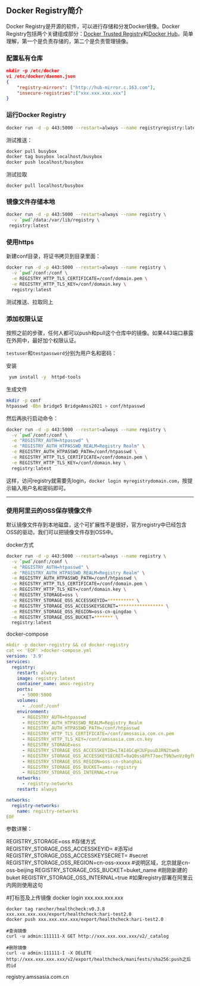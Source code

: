 ## Docker Registry简介

Docker Registry是开源的软件，可以进行存储和分发Docker镜像。Docker Registry包括两个关键组成部分：[Docker Trusted Registry](https://link.segmentfault.com/?enc=X%2BRTYkIFXJQkFe8s2lRIcQ%3D%3D.mpU%2FHWzBcarjmfJrZjhvND6ez7ZuzXzmRwULCBzZ7XIT2pglQg%2FwwN%2BcUpioUvO91kqDEKB2KwiIzk%2F1vWVoMg%3D%3D)和[Docker Hub](https://link.segmentfault.com/?enc=I1WxNR02jPkUHgOd3b%2FNwg%3D%3D.A5vx3EUjXH0br0ULRdJk8c9mFWxvOJFTju6tdxMdxJZEwnVJ%2BsgKu9Upyi6WWwLH)。简单理解，第一个是负责存储的，第二个是负责管理镜像。

### 配置私有仓库

```json
mkdir -p /etc/docker
vi /etc/docker/daemon.json
{  
	"registry-mirrors": ["http://hub-mirror.c.163.com"],
	"insecure-registries":["xxx.xxx.xxx.xxx"] 
}
```

### 运行Docker Registry

```bash
docker run -d -p 443:5000 --restart=always --name registryregistry:latest
```

测试推送：

```bash
docker pull busybox 
docker tag busybox localhost/busybox
docker push localhost/busybox
```

测试拉取

```nginx
docker pull localhost/busybox
```

### 镜像文件存储本地

```bash
docker run -d -p 443:5000 --restart=always --name registry \
  -v `pwd`/data:/var/lib/registry \
 registry:latest
```

### 使用https

新建conf目录，将证书拷贝到目录里面：

```bash
docker run -d -p 443:5000 --restart=always --name registry \
  -v `pwd`/conf:/conf \
  -e REGISTRY_HTTP_TLS_CERTIFICATE=/conf/domain.pem \
  -e REGISTRY_HTTP_TLS_KEY=/conf/domain.key \
  registry:latest
```

测试推送、拉取同上

### 添加权限认证

按照之前的步骤，任何人都可以push和pull这个仓库中的镜像。如果443端口暴露在外网中，最好加个权限认证。

`testuser`和`testpassword`分别为用户名和密码：

安装

```bash
 yum install -y  httpd-tools
```

生成文件

```bash
mkdir -p conf
htpasswd -Bbn bridge5 BridgeAmss2021 > conf/htpasswd
```

然后再执行启动命令：

```bash
docker run -d -p 443:5000 --restart=always --name registry \
  -v `pwd`/conf:/conf \
  -e "REGISTRY_AUTH=htpasswd" \
  -e "REGISTRY_AUTH_HTPASSWD_REALM=Registry Realm" \
  -e REGISTRY_AUTH_HTPASSWD_PATH=/conf/htpasswd \
  -e REGISTRY_HTTP_TLS_CERTIFICATE=/conf/domain.pem \
  -e REGISTRY_HTTP_TLS_KEY=/conf/domain.key \
  registry:latest
```

这样，访问registry就需要先login，`docker login myregistrydomain.com`，按提示输入用户名和密码即可。

------

### 使用阿里云的OSS保存镜像文件

默认镜像文件存到本地磁盘，这个可扩展性不是很好，官方registry中已经包含OSS的驱动，我们可以把镜像文件存到OSS中。

docker方式

```bash
docker run -d -p 443:5000 --restart=always --name registry \
  -v `pwd`/conf:/conf \
  -e "REGISTRY_AUTH=htpasswd" \
  -e "REGISTRY_AUTH_HTPASSWD_REALM=Registry Realm" \
  -e REGISTRY_AUTH_HTPASSWD_PATH=/conf/htpasswd \
  -e REGISTRY_HTTP_TLS_CERTIFICATE=/conf/domain.pem \
  -e REGISTRY_HTTP_TLS_KEY=/conf/domain.key \
  -e REGISTRY_STORAGE=oss \
  -e REGISTRY_STORAGE_OSS_ACCESSKEYID=********** \
  -e REGISTRY_STORAGE_OSS_ACCESSKEYSECRET=***************** \
  -e REGISTRY_STORAGE_OSS_REGION=oss-cn-qingdao \
  -e REGISTRY_STORAGE_OSS_BUCKET=******* \
  registry:latest
```

docker-compose

```yaml
mkdir -p docker-registry && cd docker-registry
cat << 'EOF' >docker-compose.yml
version: '3.9'
services:
  registry:
    restart: always
    image: registry:latest
    container_name: amss-registry
    ports:
      - 5000:5000
    volumes:
      - ./conf:/conf
    environment:
      - REGISTRY_AUTH=htpasswd
      - REGISTRY_AUTH_HTPASSWD_REALM=Registry_Realm
      - REGISTRY_AUTH_HTPASSWD_PATH=/conf/htpasswd
      - REGISTRY_HTTP_TLS_CERTIFICATE=/conf/amssasia.com.cn.pem
      - REGISTRY_HTTP_TLS_KEY=/conf/amssasia.com.cn.key
      - REGISTRY_STORAGE=oss
      - REGISTRY_STORAGE_OSS_ACCESSKEYID=LTAI4GCqHJUFpuuDJRN2tweb
      - REGISTRY_STORAGE_OSS_ACCESSKEYSECRET=9aQ0ss8PhT7oecT9N3wnVz0gfUOYQP
      - REGISTRY_STORAGE_OSS_REGION=oss-cn-shanghai
      - REGISTRY_STORAGE_OSS_BUCKET=amss-registry
      - REGISTRY_STORAGE_OSS_INTERNAL=true
    networks:
      - registry-networks
    restart: always

networks:
  registry-networks:
    name: registry-networks
EOF
```

参数详解：

REGISTRY_STORAGE=oss #存储方式
REGISTRY_STORAGE_OSS_ACCESSKEYID= #添写id
REGISTRY_STORAGE_OSS_ACCESSKEYSECRET= #secret
REGISTRY_STORAGE_OSS_REGION=cn-oss-xxxxx #说明区域，北京就是cn-oss-beijing
REGISTRY_STORAGE_OSS_BUCKET=buket_name #刚刚新建的buket
REGISTRY_STORAGE_OSS_INTERNAL=true  #如果registry部署在阿里云内网则使用这句



#打标签及上传镜像
	docker login xxx.xxx.xxx.xxx

    docker tag rancher/healthcheck:v0.3.8 xxx.xxx.xxx.xxx/export/healthcheck:hari-test2.0    
    docker push xxx.xxx.xxx.xxx/export/healthcheck:hari-test2.0
    
    #查询镜像
    curl -u admin:111111-X GET http://xxx.xxx.xxx.xxx/v2/_catalog
    
    #删除镜像
    curl -u admin:111111-I -X DELETE http://xxx.xxx.xxx.xxx/v2/export/healthcheck/manifests/sha256:push之后的id



registry.amssasia.com.cn